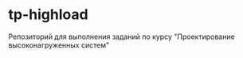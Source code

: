 # tp-highload
Репозиторий для выполнения заданий по курсу "Проектирование высоконагруженных систем"
